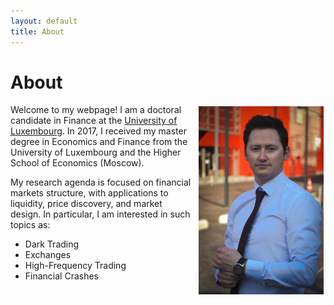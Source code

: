 ```yaml
---
layout: default
title: About
---
```


# About

<img align="right" src="docs/about-img.jpg" width="200" style="float: right; margin: 3px 3px 3px 12px;">

Welcome to my webpage! I am a doctoral candidate in Finance at the [University of Luxembourg](https://wwwen.uni.lu "Uni.lu Homepage"). In 2017, I received my master degree in Economics and Finance from the University of Luxembourg and the Higher School of Economics (Moscow).

My research agenda is focused on financial markets structure, with applications to liquidity, price discovery, and market design. In particular, I am interested in such topics as:

- Dark Trading
- Exchanges
- High-Frequency Trading
- Financial Crashes
